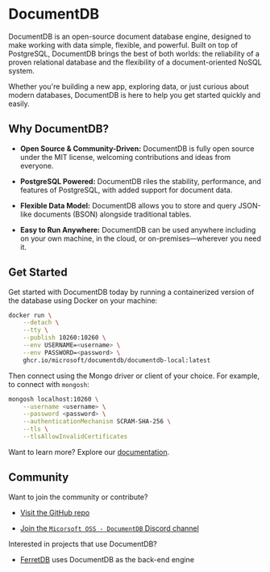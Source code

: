 # DocumentDB

DocumentDB is an open-source document database engine, designed to make working with data simple, flexible, and powerful. Built on top of PostgreSQL, DocumentDB brings the best of both worlds: the reliability of a proven relational database and the flexibility of a document-oriented NoSQL system.

Whether you're building a new app, exploring data, or just curious about modern databases, DocumentDB is here to help you get started quickly and easily.

## Why DocumentDB?

- **Open Source & Community-Driven:** DocumentDB is fully open source under the MIT license, welcoming contributions and ideas from everyone.

- **PostgreSQL Powered:** DocumentDB riles the stability, performance, and features of PostgreSQL, with added support for document data.

- **Flexible Data Model:** DocumentDB allows you to store and query JSON-like documents (BSON) alongside traditional tables.

- **Easy to Run Anywhere:** DocumentDB can be used anywhere including on your own machine, in the cloud, or on-premises—wherever you need it.

## Get Started

Get started with DocumentDB today by running a containerized version of the database using Docker on your machine:

```bash
docker run \
    --detach \
    --tty \
    --publish 10260:10260 \
    --env USERNAME=<username> \
    --env PASSWORD=<password> \
    ghcr.io/microsoft/documentdb/documentdb-local:latest
```

Then connect using the Mongo driver or client of your choice. For example, to connect with `mongosh`:

```bash
mongosh localhost:10260 \
    --username <username> \
    --password <password> \
    --authenticationMechanism SCRAM-SHA-256 \
    --tls \
    --tlsAllowInvalidCertificates 
```

Want to learn more? Explore our [documentation](/documentdb/).

## Community

Want to join the community or contribute?

- [Visit the GitHub repo](https://github.com/microsoft/documentdb) 

- [Join the `Micorsoft OSS - DocumentDB` Discord channel](https://aka.ms/documentdb_discord)

Interested in projects that use DocumentDB?

- [FerretDB](https://github.com/ferretdb/ferretdb) uses DocumentDB as the back-end engine
